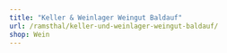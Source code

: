 ```yaml
---
title: "Keller & Weinlager Weingut Baldauf"
url: /ramsthal/keller-und-weinlager-weingut-baldauf/
shop: Wein
---
```

